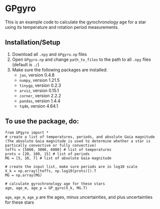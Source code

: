 # GPgyro
This is an example code to calculate the gyrochronology age for a star using its temperature and rotation period measurements.

## Installation/Setup
1. Download all `.npy` and `GPgyro.np` files
2. Open `GPgyro.np` and change `path_to_files` to the path to all `.npy` files (default is `./`)
3. Make sure the following packages are installed:
   - `jax`, version 0.4.8
   - `numpy`, version 1.21.5
   - `tinygp`, version 0.2.3
   - `arviz`, version 0.15.1
   - `corner`, version 2.2.2
   - `pandas`, version 1.4.4
   - `tqdm`, version 4.64.1
  
## To use the package, do:
```
from GPgyro import *
# create a list of temperatures, periods, and absolute Gaia magnitude (The absolute Gaia magnitude is used to determine whether a star is partically convective or fully convective)
teffs = [5000, 3000, 6000] # list of temperatures 
prots = [20, 100, 15] # list of periods
MG = [5, 10, 7] # list of absolute Gaia magnitude

# create the input list, make sure periods are in log10 scale
X_k = np.array([teffs, np.log10(prots)]).T
MG = np.array(MG)

# calculate gyrochronology age for these stars
age, age_m, age_p = GP_gyro(X_k, MG.T)
```

`age`, `age_m`, `age_p` are the ages, minus uncertainties, and plus uncertainties for these stars
